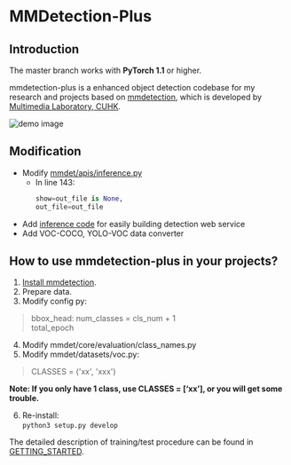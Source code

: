 
# MMDetection-Plus

## Introduction

The master branch works with **PyTorch 1.1** or higher.

mmdetection-plus is a enhanced object detection codebase for my research and projects based on [mmdetection](https://github.com/open-mmlab/mmdetection.git), which is developed by [Multimedia Laboratory, CUHK](http://mmlab.ie.cuhk.edu.hk/).

![demo image](demo/coco_test_12510.jpg)


## Modification
* Modify [mmdet/apis/inference.py](mmdet/apis/inference.py)
  * In line 143:
    ```python
    show=out_file is None,
    out_file=out_file
    ```
* Add [inference code](tools/infer.py) for easily building detection web service
* Add VOC-COCO, YOLO-VOC data converter


## How to use mmdetection-plus in your projects?
1. [Install mmdetection](INSTALL.md).
2. Prepare data.
3. Modify config py:
  > bbox_head: num_classes = cls_num + 1  
  > total_epoch
4. Modify mmdet/core/evaluation/class_names.py
5. Modify mmdet/datasets/voc.py:  
  > CLASSES = ('xx', 'xxx')

**Note: If you only have 1 class, use CLASSES = [‘xx’], or you will get some trouble.**

6. Re-install:   
   ``python3 setup.py develop``

The detailed description of training/test procedure can be found in [GETTING_STARTED](GETTING_STARTED.md).